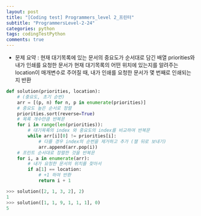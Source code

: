 ```yaml
---
layout: post
title: "[Coding test] Programmers_level 2_프린터"
subtitle: "ProgrammersLevel-2-24"
categories: python
tags: codingTestPython
comments: true
---
```


* 문제 요약 : 현재 대기목록에 있는 문서의 중요도가 순서대로 담긴 배열 priorities와 내가 인쇄를 요청한 문서가 현재 대기목록의 어떤 위치에 있는지를 알려주는 location이 매개변수로 주어질 때, 내가 인쇄를 요청한 문서가 몇 번째로 인쇄되는지 반환

```python
def solution(priorities, location):
    # (중요도, 초기 순번)
    arr = [(p, n) for n, p in enumerate(priorities)]
    # 중요도 높은 순서로 정렬
    priorities.sort(reverse=True)
    # 목록 개수만큼 반복문
    for i in range(len(priorities)):
        # 대기목록의 index 와 중요도의 index를 비교하여 반복문
        while arr[i][0] != priorities[i]:
            # 다를 경우 index의 순번을 제거하고 추가 (잴 뒤로 보내기)
            arr.append(arr.pop(i))
    # 프린트 순서대로 정렬한 것을 반복문
    for i, a in enumerate(arr):
        # 내가 요청한 문서의 위치를 찾아서
        if a[1] == location:
            # +1 하여 반환
            return i + 1
```

```python
>>> solution([2, 1, 3, 2], 2)
1
>>> solution([1, 1, 9, 1, 1, 1], 0)
5
```